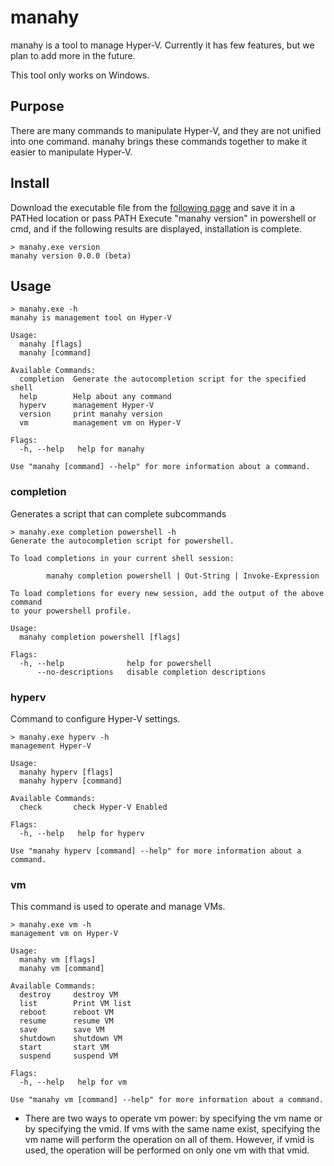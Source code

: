 # manahy
manahy is a tool to manage Hyper-V. Currently it has few features, but we plan to add more in the future.

This tool only works on Windows.

## Purpose
There are many commands to manipulate Hyper-V, and they are not unified into one command.
manahy brings these commands together to make it easier to manipulate Hyper-V.

## Install
Download the executable file from the <a href="https://github.com/DevelopNaoki/manahy/releases/tag/v0.0.0-beta">following page</a> and save it in a PATHed location or pass PATH
Execute "manahy version" in powershell or cmd, and if the following results are displayed, installation is complete.
```
> manahy.exe version
manahy version 0.0.0 (beta)
```

## Usage
```
> manahy.exe -h
manahy is management tool on Hyper-V

Usage:
  manahy [flags]
  manahy [command]

Available Commands:
  completion  Generate the autocompletion script for the specified shell
  help        Help about any command
  hyperv      management Hyper-V
  version     print manahy version
  vm          management vm on Hyper-V

Flags:
  -h, --help   help for manahy

Use "manahy [command] --help" for more information about a command.
```
### completion
Generates a script that can complete subcommands
```
> manahy.exe completion powershell -h
Generate the autocompletion script for powershell.

To load completions in your current shell session:

        manahy completion powershell | Out-String | Invoke-Expression

To load completions for every new session, add the output of the above command
to your powershell profile.

Usage:
  manahy completion powershell [flags]

Flags:
  -h, --help              help for powershell
      --no-descriptions   disable completion descriptions
```

### hyperv
Command to configure Hyper-V settings.
```
> manahy.exe hyperv -h
management Hyper-V

Usage:
  manahy hyperv [flags]
  manahy hyperv [command]

Available Commands:
  check       check Hyper-V Enabled

Flags:
  -h, --help   help for hyperv

Use "manahy hyperv [command] --help" for more information about a command.
```

### vm
This command is used to operate and manage VMs.
```
> manahy.exe vm -h
management vm on Hyper-V

Usage:
  manahy vm [flags]
  manahy vm [command]

Available Commands:
  destroy     destroy VM
  list        Print VM list
  reboot      reboot VM
  resume      resume VM
  save        save VM
  shutdown    shutdown VM
  start       start VM
  suspend     suspend VM

Flags:
  -h, --help   help for vm

Use "manahy vm [command] --help" for more information about a command.
```
* There are two ways to operate vm power: by specifying the vm name or by specifying the vmid.
If vms with the same name exist, specifying the vm name will perform the operation on all of them. However, if vmid is used, the operation will be performed on only one vm with that vmid.


